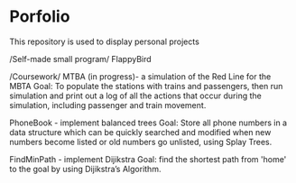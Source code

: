 # Porfolio
This repository is used to display personal projects

/Self-made small program/
FlappyBird

/Coursework/
MTBA (in progress)- a simulation of the Red Line for the MBTA
    Goal: To populate the stations with trains and passengers, then run simulation and print out a log of all the actions that occur during the simulation, including passenger and train movement.

PhoneBook - implement balanced trees
    Goal: Store all phone numbers in a data structure which can be quickly searched and modified when new numbers become listed or old numbers go unlisted, using Splay Trees.

FindMinPath - implement Dijikstra
    Goal:  find the shortest path from 'home' to the goal by using Dijikstra’s Algorithm.
